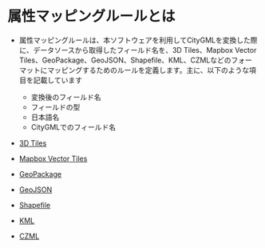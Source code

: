 # 属性マッピングルールとは

- 属性マッピングルールは、本ソフトウェアを利用してCityGMLを変換した際に、データソースから取得したフィールド名を、3D Tiles、Mapbox Vector Tiles、GeoPackage、GeoJSON、Shapefile、KML、CZMLなどのフォーマットにマッピングするためのルールを定義します。主に、以下のような項目を記載しています
  - 変換後のフィールド名
  - フィールドの型
  - 日本語名
  - CityGMLでのフィールド名

- [3D Tiles](./3dtiles.md)
- [Mapbox Vector Tiles](./mvt.md)
- [GeoPackage](./gpkg.md)
- [GeoJSON](./geojson.md)
- [Shapefile](./shapefile.md)
- [KML](./kml.md)
- [CZML](./czml.md)
